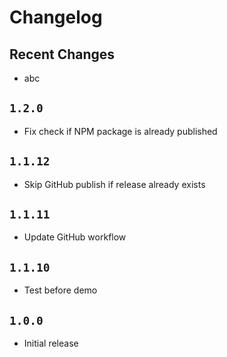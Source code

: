 # Changelog

## Recent Changes

- abc

## `1.2.0`

- Fix check if NPM package is already published

## `1.1.12`

- Skip GitHub publish if release already exists

## `1.1.11`

- Update GitHub workflow

## `1.1.10`

- Test before demo

## `1.0.0`

- Initial release
